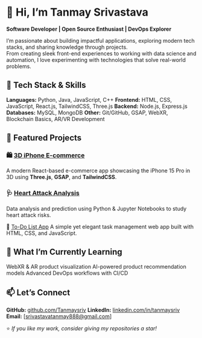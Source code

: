 # 👋 Hi, I’m Tanmay Srivastava

**Software Developer | Open Source Enthusiast | DevOps Explorer**

I’m passionate about building impactful applications, exploring modern tech stacks, and sharing knowledge through projects.  
From creating sleek front-end experiences to working with data science and automation, I love experimenting with technologies that solve real-world problems.



## 🚀 Tech Stack & Skills
 **Languages:** Python, Java, JavaScript, C++
 **Frontend:** HTML, CSS, JavaScript, React.js, TailwindCSS, Three.js
 **Backend:** Node.js, Express.js
 **Databases:** MySQL, MongoDB
 **Other:** Git/GitHub, GSAP, WebXR, Blockchain Basics, AR/VR Development

## 📌 Featured Projects
### 🛍️ [3D iPhone E-commerce](https://github.com/Tanmaysriv/3d_iphone)
A modern React-based e-commerce app showcasing the iPhone 15 Pro in 3D using **Three.js**, **GSAP**, and **TailwindCSS**.

### 🩺 [Heart Attack Analysis](https://github.com/Tanmaysriv/Heart-Attack-Analysis)
Data analysis and prediction using Python & Jupyter Notebooks to study heart attack risks.

📝 [To-Do List App](https://github.com/Tanmaysriv/To-do-list)
A simple yet elegant task management web app built with HTML, CSS, and JavaScript.

## 🌱 What I’m Currently Learning
 WebXR & AR product visualization
 AI-powered product recommendation models
 Advanced DevOps workflows with CI/CD



## 📫 Let’s Connect
 **GitHub:** [github.com/Tanmaysriv](https://github.com/Tanmaysriv)
 **LinkedIn:** [linkedin.com/in/tanmaysriv](#)
 **Email:** [srivastavatanmay888@gmail.com]



⭐ _If you like my work, consider giving my repositories a star!_
